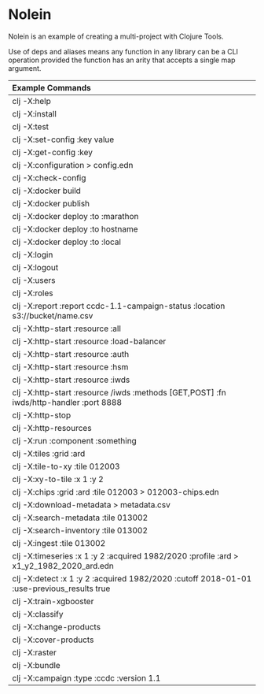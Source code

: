 # Nolein

Nolein is an example of creating a multi-project with Clojure Tools.

Use of deps and aliases means any function in any library can be a CLI
operation provided the function has an arity that accepts a single map argument.


| Example Commands |
| :--------------- |
|clj -X:help|
|clj -X:install|
|clj -X:test|
|clj -X:set-config :key value|
|clj -X:get-config :key|
|clj -X:configuration > config.edn|
|clj -X:check-config|
|clj -X:docker build|
|clj -X:docker publish|
|clj -X:docker deploy :to :marathon|
|clj -X:docker deploy :to hostname|
|clj -X:docker deploy :to :local|
|clj -X:login|
|clj -X:logout|
|clj -X:users|
|clj -X:roles|
|clj -X:report :report ccdc-1.1-campaign-status :location s3://bucket/name.csv|
|clj -X:http-start :resource :all|
|clj -X:http-start :resource :load-balancer|
|clj -X:http-start :resource :auth|
|clj -X:http-start :resource :hsm|
|clj -X:http-start :resource :iwds|
|clj -X:http-start :resource /iwds :methods [GET,POST] :fn iwds/http-handler :port 8888|
|clj -X:http-stop|
|clj -X:http-resources|
|clj -X:run :component :something|
|clj -X:tiles :grid :ard|
|clj -X:tile-to-xy :tile 012003|
|clj -X:xy-to-tile :x 1 :y 2|
|clj -X:chips :grid :ard :tile 012003 > 012003-chips.edn|
|clj -X:download-metadata > metadata.csv|
|clj -X:search-metadata :tile 013002|
|clj -X:search-inventory :tile 013002|
|clj -X:ingest :tile 013002|
|clj -X:timeseries :x 1 :y 2 :acquired 1982/2020 :profile :ard > x1_y2_1982_2020_ard.edn|
|clj -X:detect :x 1 :y 2 :acquired 1982/2020 :cutoff 2018-01-01 :use-previous_results true|
|clj -X:train-xgbooster|
|clj -X:classify|
|clj -X:change-products|
|clj -X:cover-products|
|clj -X:raster|
|clj -X:bundle|
|clj -X:campaign :type :ccdc :version 1.1|

